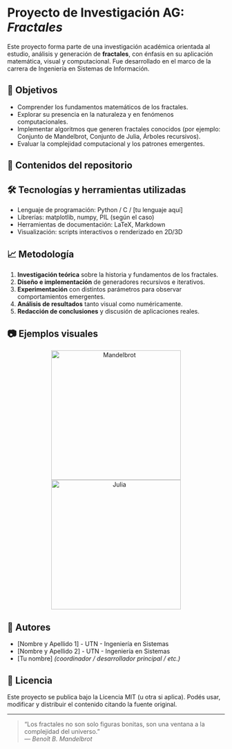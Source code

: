 # Proyecto de Investigación AG: *Fractales*

Este proyecto forma parte de una investigación académica orientada al estudio, análisis y generación de **fractales**, con énfasis en su aplicación matemática, visual y computacional. Fue desarrollado en el marco de la carrera de Ingeniería en Sistemas de Información.

## 🧠 Objetivos

- Comprender los fundamentos matemáticos de los fractales.
- Explorar su presencia en la naturaleza y en fenómenos computacionales.
- Implementar algoritmos que generen fractales conocidos (por ejemplo: Conjunto de Mandelbrot, Conjunto de Julia, Árboles recursivos).
- Evaluar la complejidad computacional y los patrones emergentes.

## 📁 Contenidos del repositorio

## 🛠️ Tecnologías y herramientas utilizadas

- Lenguaje de programación: Python / C / [tu lenguaje aquí]
- Librerías: matplotlib, numpy, PIL (según el caso)
- Herramientas de documentación: LaTeX, Markdown
- Visualización: scripts interactivos o renderizado en 2D/3D

## 📈 Metodología

1. **Investigación teórica** sobre la historia y fundamentos de los fractales.
2. **Diseño e implementación** de generadores recursivos e iterativos.
3. **Experimentación** con distintos parámetros para observar comportamientos emergentes.
4. **Análisis de resultados** tanto visual como numéricamente.
5. **Redacción de conclusiones** y discusión de aplicaciones reales.

## 📷 Ejemplos visuales

<p align="center">
  <img src="images/mandelbrot.png" width="300" alt="Mandelbrot">
  <img src="images/julia.png" width="300" alt="Julia">
</p>

## 👥 Autores

- [Nombre y Apellido 1] - UTN - Ingeniería en Sistemas  
- [Nombre y Apellido 2] - UTN - Ingeniería en Sistemas  
- [Tu nombre] *(coordinador / desarrollador principal / etc.)*

## 📄 Licencia

Este proyecto se publica bajo la Licencia MIT (u otra si aplica). Podés usar, modificar y distribuir el contenido citando la fuente original.

---

> “Los fractales no son solo figuras bonitas, son una ventana a la complejidad del universo.”  
> — *Benoît B. Mandelbrot*
